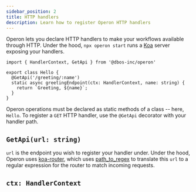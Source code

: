 ```yaml
---
sidebar_position: 2
title: HTTP handlers
description: Learn how to register Operon HTTP handlers
---
```


Operon lets you declare HTTP handlers to make your workflows available through HTTP.
Under the hood, `npx operon start` runs a [Koa](https://koajs.com/) server exposing your handlers.

```tsx
import { HandlerContext, GetApi } from '@dbos-inc/operon'

export class Hello {
  @GetApi('/greeting/:name')
  static async greetingEndpoint(ctx: HandlerContext, name: string) {
	return `Greeting, ${name}`;
  }
}
```

Operon operations must be declared as static methods of a class -- here, `Hello`. To register a `GET` HTTP handler, use the `@GetApi` decorator with your handler path.


## `GetApi(url: string)`

`url` is the endpoint you wish to register your handler under. Under the hood, Operon uses [koa-router](https://github.com/ZijianHe/koa-router), which uses [path_to_regex](https://github.com/pillarjs/path-to-regexp) to translate this `url` to a regular expression for the router to match incoming requests.

## `ctx: HandlerContext`
